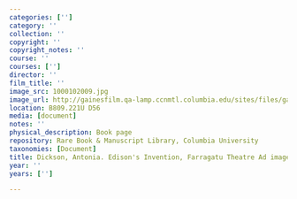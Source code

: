 ```yaml
---
categories: ['']
category: ''
collection: ''
copyright: ''
copyright_notes: ''
course: ''
courses: ['']
director: ''
film_title: ''
image_src: 1000102009.jpg
image_url: http://gainesfilm.qa-lamp.ccnmtl.columbia.edu/sites/files/gainesfilm/images/1000102009.jpg
location: B809.221U D56
media: [document]
notes: ''
physical_description: Book page
repository: Rare Book & Manuscript Library, Columbia University
taxonomies: [Document]
title: Dickson, Antonia. Edison's Invention, Farragatu Theatre Ad image
year: ''
years: ['']

---
```


